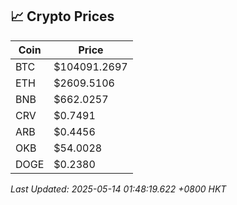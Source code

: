 ## 📈 Crypto Prices

| Coin | Price |
| ---- | ----- |
| BTC | $104091.2697 |
| ETH | $2609.5106 |
| BNB | $662.0257 |
| CRV | $0.7491 |
| ARB | $0.4456 |
| OKB | $54.0028 |
| DOGE | $0.2380 |

_Last Updated: 2025-05-14 01:48:19.622 +0800 HKT_